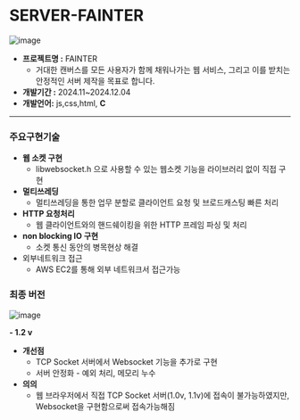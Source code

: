 # SERVER-FAINTER

![image](https://github.com/user-attachments/assets/d3289761-9c99-446b-89fa-d5232724b233)

- **프로젝트명 :** FAINTER
    - 거대한 캔버스를 모든 사용자가 함께 채워나가는 웹 서비스,
    그리고 이를 받치는 안정적인 서버 제작을 목표로 합니다.
- **개발기간 :** 2024.11~2024.12.04
- **개발언어:** js,css,html, **C**

---

### 주요구현기술

- **웹 소켓 구현**
    - libwebsocket.h 으로 사용할 수 있는 웹소켓 기능을 라이브러리 없이 직접 구현
- **멀티쓰레딩**
    - 멀티쓰레딩을 통한 업무 분할로 클라이언트 요청 및 브로드캐스팅 빠른 처리
- **HTTP 요청처리**
    - 웹 클라이언트와의 핸드쉐이킹을 위한 HTTP 프레임 파싱 및 처리
- **non blocking IO 구현**
    - 소켓 통신 동안의 병목현상 해결
- 외부네트워크 접근
    - AWS EC2를 통해 외부 네트워크서 접근가능

### 최종 버전

![image](https://github.com/user-attachments/assets/1c7037f0-4096-44b3-a91a-268f9ef18970)


**- 1.2 v**

- **개선점**
    - TCP Socket 서버에서 Websocket 기능을 추가로 구현
    - 서버 안정화 - 예외 처리, 메모리 누수
- **의의**
    - 웹 브라우저에서 직접 TCP Socket 서버(1.0v, 1.1v)에 접속이 불가능하였지만, Websocket을 구현함으로써 접속가능해짐
